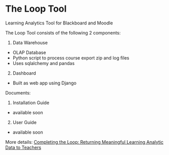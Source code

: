 # The Loop Tool
Learning Analytics Tool for Blackboard and Moodle

The Loop Tool consists of the following 2 components:
1. Data Warehouse
  * OLAP Database
  * Python script to process course export zip and log files
  * Uses sqlalchemy and pandas
2. Dashboard
  * Built as web app using Django

Documents:
1. Installation Guide
  * available soon
2. User Guide
  * available soon

More details: [Completing the Loop: Returning Meaningful Learning Analytic Data to Teachers](http://melbourne-cshe.unimelb.edu.au/research/edutech/completing-the-loop)